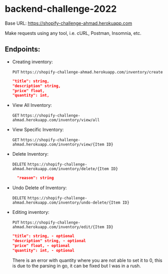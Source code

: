 # backend-challenge-2022

Base URL: https://shopify-challenge-ahmad.herokuapp.com

Make requests using any tool, i.e. cURL, Postman, Insomnia, etc.

## Endpoints:

- Creating inventory:

  `PUT` `https://shopify-challenge-ahmad.herokuapp.com/inventory/create`

    ```json
    "title": string,
    "description" string,
    "price" float,
    "quantity": int,
    ```

- View All Inventory:

  `GET` `https://shopify-challenge-ahmad.herokuapp.com/inventory/view/all`

- View Specific Inventory:

  `GET` `https://shopify-challenge-ahmad.herokuapp.com/inventory/view/{Item ID}`

- Delete Inventory:

  `DELETE` `https://shopify-challenge-ahmad.herokuapp.com/inventory/delete/{Item ID}`

  ```json
    "reason": string
    ```

- Undo Delete of Inventory:

  `DELETE` `https://shopify-challenge-ahmad.herokuapp.com/inventory/undo-delete/{Item ID}`


- Editing inventory:

  `PUT` `https://shopify-challenge-ahmad.herokuapp.com/inventory/edit/{Item ID}`

    ```json
    "title": string, - optional
    "description" string, - optional
    "price" float, - optional
    "quantity": int, - optional
    ```

  There is an error with quantity where you are not able to set it to 0, this is due to the parsing in go, it can be
  fixed but I was in a rush.